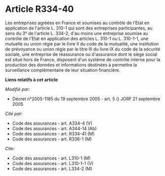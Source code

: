 # Article R334-40

Les entreprises agréées en France et soumises au contrôle de l'Etat en application de l'article L. 310-1 qui sont des
entreprises participantes, au sens du 3° de l'article L. 334-2, d'au moins une entreprise soumise au contrôle de l'Etat en
application des articles L. 310-1 ou L. 310-1-1, une mutuelle ou union régie par le livre II du code de la mutualité, une
institution de prévoyance ou union régie par le titre III du livre IX du code de la sécurité sociale, une entreprise de
réassurance ou d'assurance dont le siège social est situé hors de France, disposent d'un système de contrôle interne pour la
production des données et informations destinées à permettre la surveillance complémentaire de leur situation financière.

**Liens relatifs à cet article**

_Modifié par_:

  - Décret n°2005-1185 du 19 septembre 2005 - art. 5 () JORF 21 septembre 2005

_Cité par_:

  - Code des assurances - art. A334-4 (V)
  - Code des assurances - art. A344-14 (Ab)
  - Code des assurances - art. R334-41 (M)
  - Code des assurances - art. R336-1 (M)

_Cite_:

  - Code des assurances - art. L310-1 (M)
  - Code des assurances - art. L310-1-1 (V)
  - Code des assurances - art. L334-2 (M)

